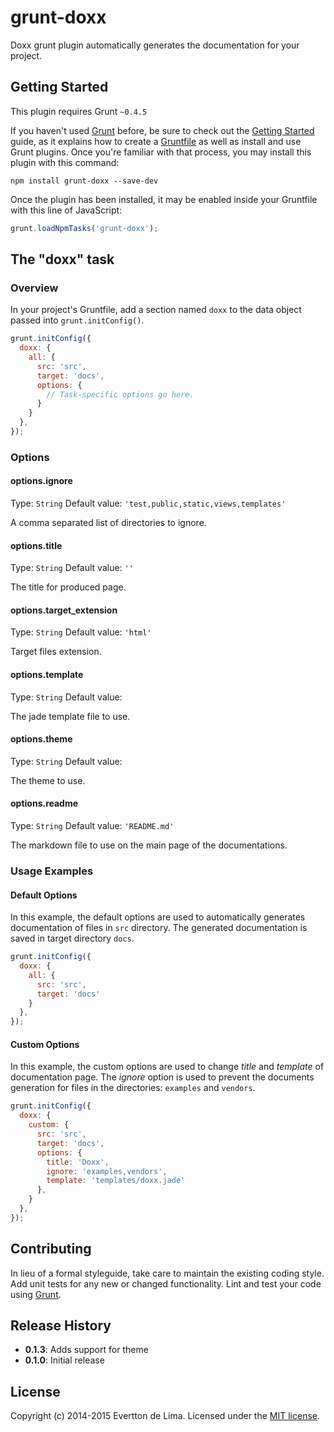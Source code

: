 # grunt-doxx

Doxx grunt plugin automatically generates the documentation for your project.

## Getting Started
This plugin requires Grunt `~0.4.5`

If you haven't used [Grunt](http://gruntjs.com/) before, be sure to check out the [Getting Started](http://gruntjs.com/getting-started) guide, as it explains how to create a [Gruntfile](http://gruntjs.com/sample-gruntfile) as well as install and use Grunt plugins. Once you're familiar with that process, you may install this plugin with this command:

```shell
npm install grunt-doxx --save-dev
```

Once the plugin has been installed, it may be enabled inside your Gruntfile with this line of JavaScript:

```js
grunt.loadNpmTasks('grunt-doxx');
```

## The "doxx" task

### Overview
In your project's Gruntfile, add a section named `doxx` to the data object passed into `grunt.initConfig()`.

```js
grunt.initConfig({
  doxx: {
    all: {
      src: 'src',
      target: 'docs',
      options: {
        // Task-specific options go here.
      }
    }
  },
});
```

### Options

#### options.ignore
Type: `String`
Default value: `'test,public,static,views,templates'`

A comma separated list of directories to ignore.

#### options.title
Type: `String`
Default value: `''`

The title for produced page.

#### options.target_extension
Type: `String`
Default value: `'html'`

Target files extension.

#### options.template
Type: `String`
Default value: ` `

The jade template file to use.

#### options.theme
Type: `String`
Default value: ` `

The theme to use.

#### options.readme
Type: `String`
Default value: `'README.md'`

The markdown file to use on the main page of the documentations.

### Usage Examples

#### Default Options
In this example, the default options are used to automatically generates documentation of files in `src` directory. The generated documentation is saved in target directory `docs`.

```js
grunt.initConfig({
  doxx: {
    all: {
      src: 'src',
      target: 'docs'
    }
  },
});
```

#### Custom Options
In this example, the custom options are used to change *title* and *template* of documentation page. The *ignore* option is used to prevent the documents generation for files in the directories: `examples` and `vendors`.

```js
grunt.initConfig({
  doxx: {
    custom: {
      src: 'src',
      target: 'docs',
      options: {
        title: 'Doxx',
        ignore: 'examples,vendors',
        template: 'templates/doxx.jade'
      },
    }
  },
});
```

## Contributing
In lieu of a formal styleguide, take care to maintain the existing coding style. Add unit tests for any new or changed functionality. Lint and test your code using [Grunt](http://gruntjs.com/).

## Release History
* **0.1.3**: Adds support for theme
* **0.1.0**: Initial release

## License
Copyright (c) 2014-2015 Evertton de Lima. Licensed under the [MIT 
license](http://evertton.mit-license.org).
